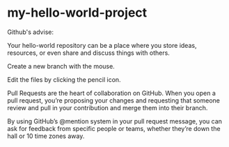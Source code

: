 # my-hello-world-project
Github's advise: 

Your hello-world repository can be a place where you store ideas, resources, or even share and discuss things with others.

Create a new branch with the mouse.

Edit the files by clicking the pencil icon.

Pull Requests are the heart of collaboration on GitHub. When you open a pull request, you’re proposing your changes and requesting that someone review and pull in your contribution and merge them into their branch.

By using GitHub’s @mention system in your pull request message, you can ask for feedback from specific people or teams, whether they’re down the hall or 10 time zones away.
